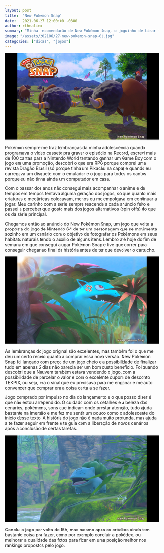 ```yaml
---
layout: post
title:  "New Pokémon Snap"
date:   2021-06-27 12:00:00 -0300
author: rthealien
summary: "Minha recomendação de New Pokémon Snap, o joguinho de tirar fotos de Pokémon exclusivo de Nintendo Switch."
image: "/assets/202106/27-new-pokemon-snap-01.jpg"
categories: ["dicas", "jogos"]
---
```


![New Pokémon Snap](/assets/202106/27-new-pokemon-snap-01.jpeg)

Pokémon sempre me traz lembranças da minha adolescência quando programava o vídeo cassete pra gravar o episódio na Record, escrevi mais de 100 cartas para a Nintendo World tentando ganhar um Game Boy com o jogo em uma promoção, descobri o que era RPG porque comprei uma revista Dragão Brasil (só porque tinha um Pikachu na capa) e quando eu carregava um disquete com o emulador e o jogo para todos os cantos porque eu não tinha ainda um computador em casa.

Com o passar dos anos não consegui mais acompanhar o anime e de tempos em tempos tentava alguma geração dos jogos, só que quanto mais criaturas e mecânicas colocavam, menos eu me empolgava em continuar a jogar. Meu carinho com a série sempre reacende a cada anúncio feito e passei a perceber que gosto mais dos jogos alternativos (spin offs) do que os da série principal.

Chegamos então ao anúncio do New Pokémon Snap, um jogo que volta a proposta do jogo de Nintendo 64 de ter um personagem que se movimenta sozinho em um cenário com o objetivo de fotografar os Pokémons em seus habitats naturais tendo o auxílio de alguns itens. Lembro até hoje do fim de semana em que consegui alugar Pokémon Snap e tive que correr para conseguir chegar ao final da história antes de ter que devolver o cartucho.

![Venusaur Nervoso](/assets/202106/27-new-pokemon-snap-02.jpeg)

As lembranças do jogo original são excelentes, mas também foi o que me deu um certo receio quanto a comprar essa nova versão. New Pokémon Snap foi lançado com preço de um jogo cheio e a possibilidade de finalizar tudo em apenas 2 dias não parecia ser um bom custo benefício. Foi quando descobri que a Nuuvem também estava vendendo o jogo, com a possibilidade de parcelar o valor e com o excelente cupom de desconto TEKPIX, ou seja, era o sinal que eu precisava para me enganar e me auto convencer que comprar era a coisa certa a se fazer.

Jogo comprado por impulso no dia do lançamento e o que posso dizer é que não estou arrependido. O cuidado com os detalhes e a beleza dos cenários, pokémons, sons que indicam onde prestar atenção, tudo ajuda bastante na imersão e me fez me sentir um pouco como o adolescente do inicio desse texto. A história do jogo não é nada muito profunda, mas ajuda a te fazer seguir em frente e te guia com a liberação de novos cenários após a conclusão de certas tarefas.

![Olha a felicidade desse bulbasaur](/assets/202106/27-new-pokemon-snap-03.jpeg)

Concluí o jogo por volta de 15h, mas mesmo após os créditos ainda tem bastante coisa pra fazer, como por exemplo concluir a pokédex. ou melhorar a qualidade das fotos para ficar em uma posição melhor nos rankings propostos pelo jogo.